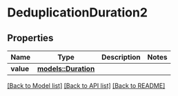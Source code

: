 # DeduplicationDuration2

## Properties

Name | Type | Description | Notes
------------ | ------------- | ------------- | -------------
**value** | [**models::Duration**](Duration.md) |  | 

[[Back to Model list]](../README.md#documentation-for-models) [[Back to API list]](../README.md#documentation-for-api-endpoints) [[Back to README]](../README.md)


